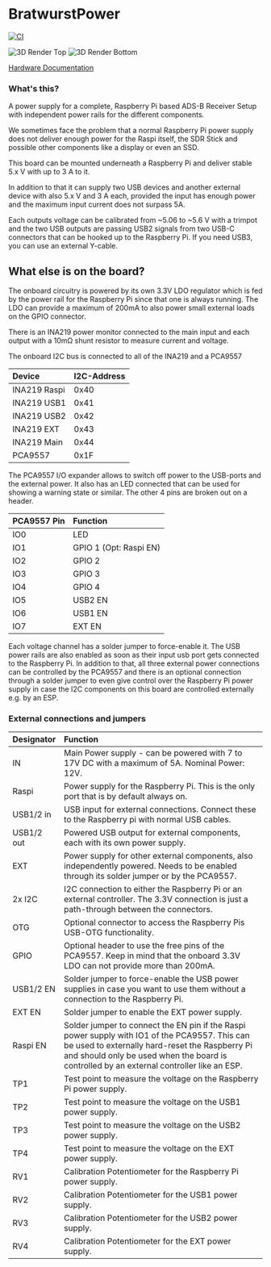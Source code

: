# BratwurstPower

[![CI](https://github.com/Qeteshpony/BratwurstPower/actions/workflows/ci.yml/badge.svg?branch=main)](https://github.com/Qeteshpony/BratwurstPower/actions/workflows/ci.yml)

![3D Render Top](https://qeteshpony.github.io/BratwurstPower/3D/BratwurstPower-3D_top.png)
![3D Render Bottom](https://qeteshpony.github.io/BratwurstPower/3D/BratwurstPower-3D_bottom.png)

[Hardware Documentation](https://qeteshpony.github.io/BratwurstPower)

### What's this?

A power supply for a complete, Raspberry Pi based ADS-B Receiver Setup with independent power rails for the different components.

We sometimes face the problem that a normal Raspberry Pi power supply does not deliver enough power for the Raspi itself, the SDR Stick and possible other components like a display or even an SSD. 

This board can be mounted underneath a Raspberry Pi and deliver stable 5.x V with up to 3 A to it. 

In addition to that it can supply two USB devices and another external device with also 5.x V and 3 A each, provided the input has enough power and the maximum input current does not surpass 5A. 

Each outputs voltage can be calibrated from ~5.06 to ~5.6 V with a trimpot and the two USB outputs are passing USB2 signals from two USB-C connectors that can be hooked up to the Raspberry Pi. If you need USB3, you can use an external Y-cable. 

## What else is on the board?

The onboard circuitry is powered by its own 3.3V LDO regulator which is fed by the power rail for the Raspberry Pi since that one is always running. The LDO can provide a maximum of 200mA to also power small external loads on the GPIO connector. 

There is an INA219 power monitor connected to the main input and each output with a 10mΩ shunt resistor to measure current and voltage. 

The onboard I2C bus is connected to all of the INA219 and a PCA9557

| Device  | I2C-Address |
|:--------|:------------|
| INA219 Raspi | 0x40   |
| INA219 USB1  | 0x41   |
| INA219 USB2  | 0x42   |
| INA219 EXT   | 0x43   |
| INA219 Main  | 0x44   |
| PCA9557      | 0x1F   |

The PCA9557 I/O expander allows to switch off power to the USB-ports and the external power. It also has an LED connected that can be used for showing a warning state or similar. The other 4 pins are broken out on a header.

| PCA9557 Pin | Function |
|:------------|:---------|
| IO0 | LED  |
| IO1 | GPIO 1 (Opt: Raspi EN) |
| IO2 | GPIO 2 |
| IO3 | GPIO 3 |
| IO4 | GPIO 4 |
| IO5 | USB2 EN |
| IO6 | USB1 EN |
| IO7 | EXT EN |

Each voltage channel has a solder jumper to force-enable it. The USB power rails are also enabled as soon as their input usb port gets connected to the Raspberry Pi. In addition to that, all three external power connections can be controlled by the PCA9557 and there is an optional connection through a solder jumper to even give control over the Raspberry Pi power supply in case the I2C components on this board are controlled externally e.g. by an ESP. 

### External connections and jumpers
| Designator | Function |
|:----------|:---------|
| IN | Main Power supply - can be powered with 7 to 17V DC with a maximum of 5A. Nominal Power: 12V. |
| Raspi | Power supply for the Raspberry Pi. This is the only port that is by default always on. |
| USB1/2 in | USB input for external connections. Connect these to the Raspberry pi with normal USB cables. |
| USB1/2 out | Powered USB output for external components, each with its own power supply. |
| EXT | Power supply for other external components, also independently powered. Needs to be enabled through its solder jumper or by the PCA9557. |
| 2x I2C | I2C connection to either the Raspberry Pi or an external controller. The 3.3V connection is just a path-through between the connectors. |
| OTG | Optional connector to access the Raspberry Pis USB-OTG functionality. |
| GPIO | Optional header to use the free pins of the PCA9557. Keep in mind that the onboard 3.3V LDO can not provide more than 200mA. |
| USB1/2 EN | Solder jumper to force-enable the USB power supplies in case you want to use them without a connection to the Raspberry Pi. |
| EXT EN | Solder jumper to enable the EXT power supply. |
| Raspi EN | Solder jumper to connect the EN pin if the Raspi power supply with IO1 of the PCA9557. This can be used to externally hard-reset the Raspberry Pi and should only be used when the board is controlled by an external controller like an ESP. |
| TP1 | Test point to measure the voltage on the Raspberry Pi power supply. |
| TP2 | Test point to measure the voltage on the USB1 power supply. |
| TP3 | Test point to measure the voltage on the USB2 power supply. |
| TP4 | Test point to measure the voltage on the EXT power supply. |
| RV1 | Calibration Potentiometer for the Raspberry Pi power supply. |
| RV2 | Calibration Potentiometer for the USB1 power supply. |
| RV3 | Calibration Potentiometer for the USB2 power supply. |
| RV4 | Calibration Potentiometer for the EXT power supply. |
